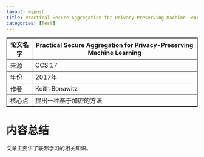 ```yaml
---
layout: mypost
title: Practical Secure Aggregation for Privacy-Preserving Machine Learning
categories: [Test]
---
```


<table border="1">
    <tr>
        <th>论文名字</th>
        <th>Practical Secure Aggregation for Privacy-Preserving Machine Learning</th>
    </tr>
    <tr>
        <td>来源</td>
        <td>CCS’17</td>
    </tr>
    <tr>
        <td>年份</td>
        <td>2017年</td>
    </tr>
    <tr>
        <td>作者</td>
        <td>Keith Bonawitz</td>
    </tr>
    <tr>
        <td>核心点</td>
        <td>提出一种基于加密的方法</td>
    </tr>
</table>

# 内容总结  
文章主要讲了联邦学习的相关知识。
